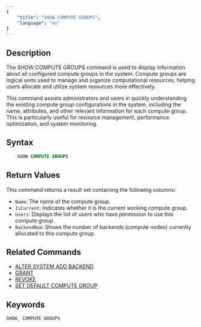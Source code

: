 ```yaml
---
{
    "title": "SHOW COMPUTE GROUPS",
    "language": "en"
}
---
```


<!--
Licensed to the Apache Software Foundation (ASF) under one
or more contributor license agreements.  See the NOTICE file
distributed with this work for additional information
regarding copyright ownership.  The ASF licenses this file
to you under the Apache License, Version 2.0 (the
"License"); you may not use this file except in compliance
with the License.  You may obtain a copy of the License at

  http://www.apache.org/licenses/LICENSE-2.0

Unless required by applicable law or agreed to in writing,
software distributed under the License is distributed on an
"AS IS" BASIS, WITHOUT WARRANTIES OR CONDITIONS OF ANY
KIND, either express or implied.  See the License for the
specific language governing permissions and limitations
under the License.
-->

## Description

The SHOW COMPUTE GROUPS command is used to display information about all configured compute groups in the system. Compute groups are logical units used to manage and organize computational resources, helping users allocate and utilize system resources more effectively.

This command assists administrators and users in quickly understanding the existing compute group configurations in the system, including the name, attributes, and other relevant information for each compute group. This is particularly useful for resource management, performance optimization, and system monitoring.

## Syntax

```sql
    SHOW COMPUTE GROUPS
```


## Return Values

This command returns a result set containing the following columns:

- `Name`: The name of the compute group.
- `IsCurrent`: Indicates whether it is the current working compute group.
- `Users`: Displays the list of users who have permission to use this compute group.
- `BackendNum`: Shows the number of backends (compute nodes) currently allocated to this compute group.

## Related Commands

- [ALTER SYSTEM ADD BACKEND](../Administration-Statements/ALTER-SYSTEM-ADD-BACKEND.md)
- [GRANT](../Account-Management-Statements/GRANT.md)
- [REVOKE](../Account-Management-Statements/REVOKE.md)
- [SET DEFAULT COMPUTE GROUP](../Administration-Statements/SET-DEFAULT-COMPUTE-GROUP.md)

## Keywords

    SHOW, COMPUTE GROUPS
